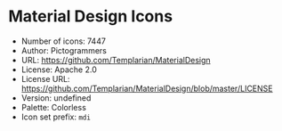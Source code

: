# Material Design Icons

- Number of icons: 7447
- Author: Pictogrammers
- URL: https://github.com/Templarian/MaterialDesign
- License: Apache 2.0
- License URL: https://github.com/Templarian/MaterialDesign/blob/master/LICENSE
- Version: undefined
- Palette: Colorless
- Icon set prefix: `mdi`
